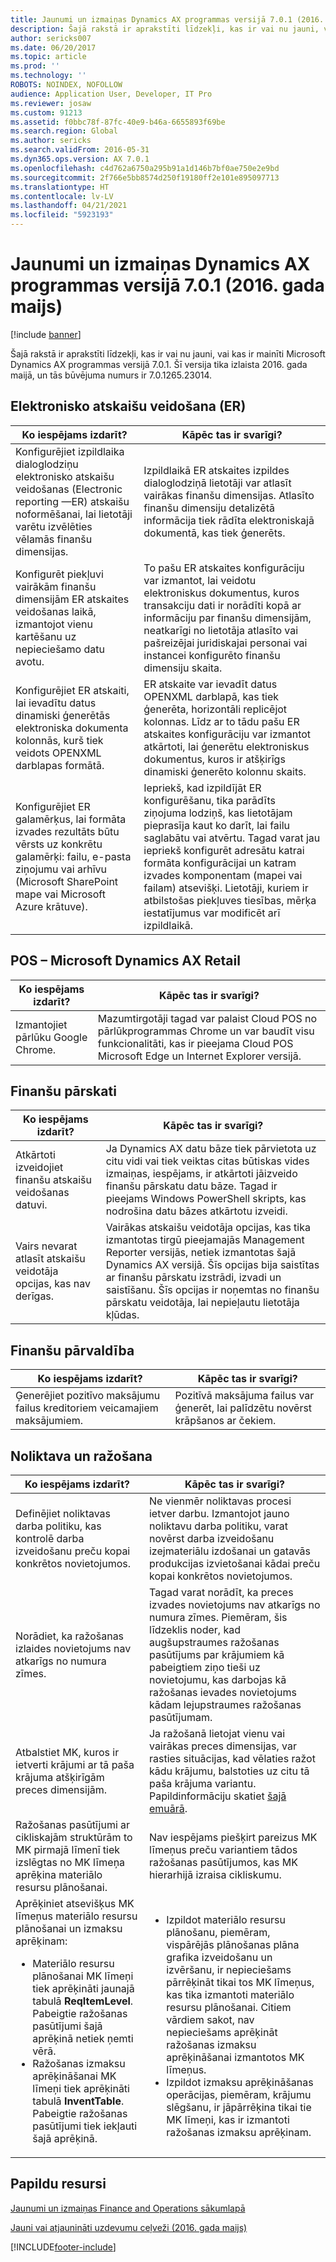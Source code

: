 ```yaml
---
title: Jaunumi un izmaiņas Dynamics AX programmas versijā 7.0.1 (2016. gada maijs)
description: Šajā rakstā ir aprakstīti līdzekļi, kas ir vai nu jauni, vai kas ir mainīti Microsoft Dynamics AX programmas versijā 7.0.1. Šī versija tika izlaista 2016. gada maijā, un tās būvējuma numurs ir 7.0.1265.23014.
author: sericks007
ms.date: 06/20/2017
ms.topic: article
ms.prod: ''
ms.technology: ''
ROBOTS: NOINDEX, NOFOLLOW
audience: Application User, Developer, IT Pro
ms.reviewer: josaw
ms.custom: 91213
ms.assetid: f0bbc78f-87fc-40e9-b46a-6655893f69be
ms.search.region: Global
ms.author: sericks
ms.search.validFrom: 2016-05-31
ms.dyn365.ops.version: AX 7.0.1
ms.openlocfilehash: c4d762a6750a295b91a1d146b7bf0ae750e2e9bd
ms.sourcegitcommit: 2f766e5bb8574d250f19180ff2e101e895097713
ms.translationtype: HT
ms.contentlocale: lv-LV
ms.lasthandoff: 04/21/2021
ms.locfileid: "5923193"
---
```

# <a name="whats-new-or-changed-in-dynamics-ax-application-version-701-may-2016"></a>Jaunumi un izmaiņas Dynamics AX programmas versijā 7.0.1 (2016. gada maijs)

[!include [banner](../includes/banner.md)]

Šajā rakstā ir aprakstīti līdzekļi, kas ir vai nu jauni, vai kas ir mainīti Microsoft Dynamics AX programmas versijā 7.0.1. Šī versija tika izlaista 2016. gada maijā, un tās būvējuma numurs ir 7.0.1265.23014.

## <a name="electronic-reporting-er"></a>Elektronisko atskaišu veidošana (ER)

| Ko iespējams izdarīt? | Kāpēc tas ir svarīgi? |
|------------------|------------------------|
| Konfigurējiet izpildlaika dialoglodziņu elektronisko atskaišu veidošanas (Electronic reporting —ER) atskaišu noformēšanai, lai lietotāji varētu izvēlēties vēlamās finanšu dimensijas. | Izpildlaikā ER atskaites izpildes dialoglodziņā lietotāji var atlasīt vairākas finanšu dimensijas. Atlasīto finanšu dimensiju detalizētā informācija tiek rādīta elektroniskajā dokumentā, kas tiek ģenerēts. |
| Konfigurēt piekļuvi vairākām finanšu dimensijām ER atskaites veidošanas laikā, izmantojot vienu kartēšanu uz nepieciešamo datu avotu. | To pašu ER atskaites konfigurāciju var izmantot, lai veidotu elektroniskus dokumentus, kuros transakciju dati ir norādīti kopā ar informāciju par finanšu dimensijām, neatkarīgi no lietotāja atlasīto vai pašreizējai juridiskajai personai vai instancei konfigurēto finanšu dimensiju skaita. |
| Konfigurējiet ER atskaiti, lai ievadītu datus dinamiski ģenerētās elektroniska dokumenta kolonnās, kurš tiek veidots OPENXML darblapas formātā. | ER atskaite var ievadīt datus OPENXML darblapā, kas tiek ģenerēta, horizontāli replicējot kolonnas. Līdz ar to tādu pašu ER atskaites konfigurāciju var izmantot atkārtoti, lai ģenerētu elektroniskus dokumentus, kuros ir atšķirīgs dinamiski ģenerēto kolonnu skaits. |
| Konfigurējiet ER galamērķus, lai formāta izvades rezultāts būtu vērsts uz konkrētu galamērķi: failu, e-pasta ziņojumu vai arhīvu (Microsoft SharePoint mape vai Microsoft Azure krātuve). | Iepriekš, kad izpildījāt ER konfigurēšanu, tika parādīts ziņojuma lodziņš, kas lietotājam pieprasīja kaut ko darīt, lai failu saglabātu vai atvērtu. Tagad varat jau iepriekš konfigurēt adresātu katrai formāta konfigurācijai un katram izvades komponentam (mapei vai failam) atsevišķi. Lietotāji, kuriem ir atbilstošas piekļuves tiesības, mērķa iestatījumus var modificēt arī izpildlaikā. |

## <a name="pos--microsoft-dynamics-ax-retail"></a>POS – Microsoft Dynamics AX Retail

| Ko iespējams izdarīt? | Kāpēc tas ir svarīgi? |
|------------------|------------------------|
| Izmantojiet pārlūku Google Chrome. | Mazumtirgotāji tagad var palaist Cloud POS no pārlūkprogrammas Chrome un var baudīt visu funkcionalitāti, kas ir pieejama Cloud POS Microsoft Edge un Internet Explorer versijā. |

## <a name="financial-reporting"></a>Finanšu pārskati

| Ko iespējams izdarīt? | Kāpēc tas ir svarīgi? |
|------------------|------------------------|
| Atkārtoti izveidojiet finanšu atskaišu veidošanas datuvi. | Ja Dynamics AX datu bāze tiek pārvietota uz citu vidi vai tiek veiktas citas būtiskas vides izmaiņas, iespējams, ir atkārtoti jāizveido finanšu pārskatu datu bāze. Tagad ir pieejams Windows PowerShell skripts, kas nodrošina datu bāzes atkārtotu izveidi. |
| Vairs nevarat atlasīt atskaišu veidotāja opcijas, kas nav derīgas. | Vairākas atskaišu veidotāja opcijas, kas tika izmantotas tirgū pieejamajās Management Reporter versijās, netiek izmantotas šajā Dynamics AX versijā. Šīs opcijas bija saistītas ar finanšu pārskatu izstrādi, izvadi un saistīšanu. Šīs opcijas ir noņemtas no finanšu pārskatu veidotāja, lai nepieļautu lietotāja kļūdas. |

## <a name="financial-management"></a>Finanšu pārvaldība

| Ko iespējams izdarīt? | Kāpēc tas ir svarīgi? |
|------------------|------------------------|
| Ģenerējiet pozitīvo maksājumu failus kreditoriem veicamajiem maksājumiem. | Pozitīvā maksājuma failus var ģenerēt, lai palīdzētu novērst krāpšanos ar čekiem. |

## <a name="warehouse-and-production"></a>Noliktava un ražošana

<table>
<thead>
<tr>
<th>Ko iespējams izdarīt?</th>
<th>Kāpēc tas ir svarīgi?</th>
</tr>
</thead>
<tbody>
<tr>
<td>Definējiet noliktavas darba politiku, kas kontrolē darba izveidošanu preču kopai konkrētos novietojumos.</td>
<td>Ne vienmēr noliktavas procesi ietver darbu. Izmantojot jauno noliktavu darba politiku, varat novērst darba izveidošanu izejmateriālu izdošanai un gatavās produkcijas izvietošanai kādai preču kopai konkrētos novietojumos.</td>
</tr>
<tr>
<td>Norādiet, ka ražošanas izlaides novietojums nav atkarīgs no numura zīmes.</td>
<td>Tagad varat norādīt, ka preces izvades novietojums nav atkarīgs no numura zīmes. Piemēram, šis līdzeklis noder, kad augšupstraumes ražošanas pasūtījums par krājumiem kā pabeigtiem ziņo tieši uz novietojumu, kas darbojas kā ražošanas ievades novietojums kādam lejupstraumes ražošanas pasūtījumam.</td>
</tr>
<tr>
<td>Atbalstiet MK, kuros ir ietverti krājumi ar tā paša krājuma atšķirīgām preces dimensijām.</td>
<td>Ja ražošanā lietojat vienu vai vairākas preces dimensijas, var rasties situācijas, kad vēlaties ražot kādu krājumu, balstoties uz citu tā paša krājuma variantu. Papildinformāciju skatiet <a href="/archive/blogs/axmfg/support-for-boms-that-includes-items-with-different-product-dimensions-of-the-same-item">šajā emuārā</a>.</td>
</tr>
<tr>
<td>Ražošanas pasūtījumi ar cikliskajām struktūrām to MK pirmajā līmenī tiek izslēgtas no MK līmeņa aprēķina materiālo resursu plānošanai.</td>
<td>Nav iespējams piešķirt pareizus MK līmeņus preču variantiem tādos ražošanas pasūtījumos, kas MK hierarhijā izraisa cikliskumu.</td>
</tr>
<tr>
<td>Aprēķiniet atsevišķus MK līmeņus materiālo resursu plānošanai un izmaksu aprēķinam:
<ul>
<li>Materiālo resursu plānošanai MK līmeņi tiek aprēķināti jaunajā tabulā <strong>ReqItemLevel</strong>. Pabeigtie ražošanas pasūtījumi šajā aprēķinā netiek ņemti vērā.</li>
<li>Ražošanas izmaksu aprēķināšanai MK līmeņi tiek aprēķināti tabulā <strong>InventTable</strong>. Pabeigtie ražošanas pasūtījumi tiek iekļauti šajā aprēķinā.</li>
</ul>
</td>
<td>
<ul>
<li>Izpildot materiālo resursu plānošanu, piemēram, vispārējās plānošanas plāna grafika izveidošanu un izvēršanu, ir nepieciešams pārrēķināt tikai tos MK līmeņus, kas tika izmantoti materiālo resursu plānošanai. Citiem vārdiem sakot, nav nepieciešams aprēķināt ražošanas izmaksu aprēķināšanai izmantotos MK līmeņus.</li>
<li>Izpildot izmaksu aprēķināšanas operācijas, piemēram, krājumu slēgšanu, ir jāpārrēķina tikai tie MK līmeņi, kas ir izmantoti ražošanas izmaksu aprēķinam.</li>
</ul>
</td>
</tr>
</tbody>
</table>

## <a name="additional-resources"></a>Papildu resursi

[Jaunumi un izmaiņas Finance and Operations sākumlapā](whats-new-changed.md)

[Jauni vai atjaunināti uzdevumu ceļveži (2016. gada maijs)](new-updated-task-guides-available-may-2016.md)


[!INCLUDE[footer-include](../../../includes/footer-banner.md)]